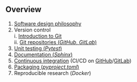 ## Overview

1. [Software design philosophy](#/2)
2. Version control  
   i. [Introduction to Git](#/3)  
   ii. [Git repositories (*GitHub*, *GitLab*)](#/4)
3. [Unit testing (*Pytest*)](#/5)
4. [Documentation (*Sphinx*)](#/6)
5. [Continuous integration](#/7) (CI/CD on [GitHub](https://github.com/)/[GitLab](https://gitlab.com/))
6. [Packaging (*pyproject.toml*)](#/8)
7. Reproducible research (*Docker*)